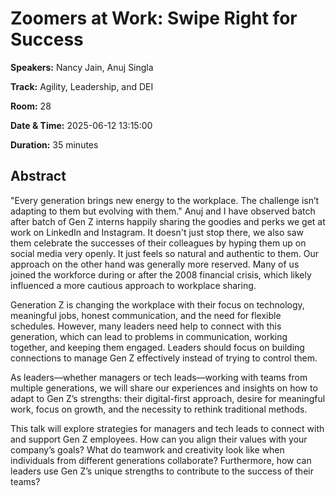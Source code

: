 # Zoomers at Work: Swipe Right for Success

**Speakers:** Nancy Jain, Anuj Singla
                    
**Track:** Agility, Leadership, and DEI
                    
**Room:** 28
                    
**Date & Time:** 2025-06-12 13:15:00
                    
**Duration:** 35 minutes
                    
## Abstract
                    
"Every generation brings new energy to the workplace. The challenge isn’t adapting to them but evolving with them."
Anuj and I have observed batch after batch of Gen Z interns happily sharing the goodies and perks we get at work on LinkedIn and Instagram. It doesn't just stop there, we also saw them celebrate the successes of their colleagues by hyping them up on social media very openly. It just feels so natural and authentic to them. Our approach on the other hand was generally more reserved. Many of us joined the workforce during or after the 2008 financial crisis, which likely influenced a more cautious approach to workplace sharing.

Generation Z is changing the workplace with their focus on technology, meaningful jobs, honest communication, and the need for flexible schedules. However, many leaders need help to connect with this generation, which can lead to problems in communication, working together, and keeping them engaged. Leaders should focus on building connections to manage Gen Z effectively instead of trying to control them.

As leaders—whether managers or tech leads—working with teams from multiple generations, we will share our experiences and insights on how to adapt to Gen Z’s strengths: their digital-first approach, desire for meaningful work, focus on growth, and the necessity to rethink traditional methods.

This talk will explore strategies for managers and tech leads to connect with and support Gen Z employees. How can you align their values with your company’s goals? What do teamwork and creativity look like when individuals from different generations collaborate? Furthermore, how can leaders use Gen Z’s unique strengths to contribute to the success of their teams?
